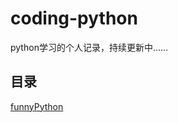 # coding-python

python学习的个人记录，持续更新中……



## 目录

[funnyPython](#https://github.com/comeCU/coding-python/tree/master/funnyPython)